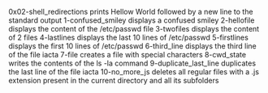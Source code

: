 0x02-shell_redirections prints Hellow World followed by a new line to the standard output
1-confused_smiley displays a confused smiley
2-hellofile displays the content of the /etc/passwd file
3-twofiles displays the content of 2 files
4-lastlines displays the last 10 lines of /etc/passwd
5-firstlines displays the first 10 lines of /etc/passwd
6-third_line displays the third line of the file iacta
7-file creates a file with special characters
8-cwd_state writes the contents of the ls -la command
9-duplicate_last_line duplicates the last line of the file iacta
10-no_more_js deletes all regular files with a .js extension present in the current directory and all its subfolders
